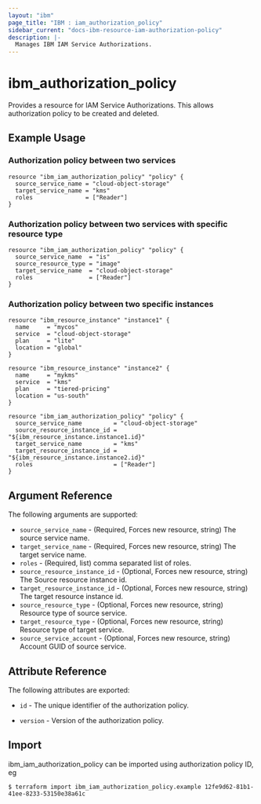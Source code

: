 ```yaml
---
layout: "ibm"
page_title: "IBM : iam_authorization_policy"
sidebar_current: "docs-ibm-resource-iam-authorization-policy"
description: |-
  Manages IBM IAM Service Authorizations.
---
```


# ibm\_authorization_policy

Provides a resource for IAM Service Authorizations. This allows authorization policy to be created and deleted.

## Example Usage

### Authorization policy between two services

```hcl
resource "ibm_iam_authorization_policy" "policy" {
  source_service_name = "cloud-object-storage"
  target_service_name = "kms"
  roles               = ["Reader"]
}

```
### Authorization policy between two services with specific resource type

```hcl
resource "ibm_iam_authorization_policy" "policy" {
  source_service_name  = "is"
  source_resource_type = "image"
  target_service_name  = "cloud-object-storage"
  roles                = ["Reader"]
}

```
### Authorization policy between two specific instances

```hcl
resource "ibm_resource_instance" "instance1" {
  name     = "mycos"
  service  = "cloud-object-storage"
  plan     = "lite"
  location = "global"
}

resource "ibm_resource_instance" "instance2" {
  name     = "mykms"
  service  = "kms"
  plan     = "tiered-pricing"
  location = "us-south"
}

resource "ibm_iam_authorization_policy" "policy" {
  source_service_name         = "cloud-object-storage"
  source_resource_instance_id = "${ibm_resource_instance.instance1.id}"
  target_service_name         = "kms"
  target_resource_instance_id = "${ibm_resource_instance.instance2.id}"
  roles                       = ["Reader"]
}

```

## Argument Reference

The following arguments are supported:

* `source_service_name` - (Required, Forces new resource, string) The source service name.
* `target_service_name` - (Required, Forces new resource, string) The target service name.
* `roles` - (Required, list) comma separated list of roles.
* `source_resource_instance_id` - (Optional, Forces new resource, string) The Source resource instance id.
* `target_resource_instance_id` - (Optional, Forces new resource, string) The target resource instance id.
* `source_resource_type` - (Optional, Forces new resource, string) Resource type of source service.
* `target_resource_type` - (Optional, Forces new resource, string) Resource type of target service.
* `source_service_account` - (Optional, Forces new resource, string) Account GUID of source service.

## Attribute Reference

The following attributes are exported:

* `id` - The unique identifier of the authorization policy. 

* `version` - Version of the authorization policy.

## Import

ibm_iam_authorization_policy can be imported using authorization policy ID, eg

```
$ terraform import ibm_iam_authorization_policy.example 12fe9d62-81b1-41ee-8233-53150e38a61c
```